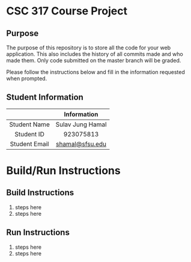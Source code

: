# CSC 317 Course Project

## Purpose

The purpose of this repository is to store all the code for your web application. This also includes the history of all commits made and who made them. Only code submitted on the master branch will be graded.

Please follow the instructions below and fill in the information requested when prompted.

## Student Information

|               | Information   |
|:-------------:|:-------------:|
| Student Name  | Sulav Jung Hamal    |
| Student ID    | 923075813      |
| Student Email | shamal@sfsu.edu    |



# Build/Run Instructions

## Build Instructions
1. steps here
2. steps here

## Run Instructions
1. steps here
2. steps here 
